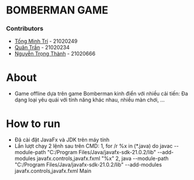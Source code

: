 # BOMBERMAN GAME
### Contributors
* [Tống Minh Trí](https://github.com/TongMinhTri) -  21020249
* [Quân Trần](https://github.com/quanandon) - 21020234
* [Nguyễn Trọng Thành](https://github.com/heyniem) - 21020666


# About
- Game offline dựa trên game Bomberman kinh điển với nhiều cải tiến: Đa dạng loại yêu quái với tính năng khác nhau, nhiều màn chơi, ...

# How to run
- Đã cài đặt JavaFx và JDK trên máy tính
- Lần lượt chạy 2 lệnh sau trên CMD:
1, for /r %x in (*.java) do javac --module-path "C:/Program Files/Java/javafx-sdk-21.0.2/lib" --add-modules javafx.controls,javafx.fxml "%x"
2, java --module-path "C:/Program Files/Java/javafx-sdk-21.0.2/lib" --add-modules javafx.controls,javafx.fxml Main




